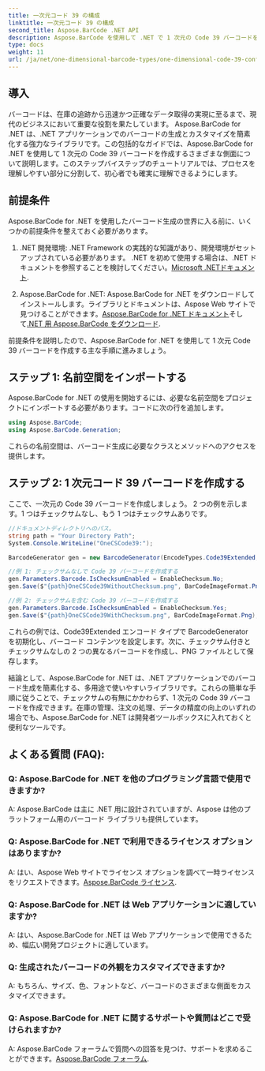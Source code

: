 ```yaml
---
title: 一次元コード 39 の構成
linktitle: 一次元コード 39 の構成
second_title: Aspose.BarCode .NET API
description: Aspose.BarCode を使用して .NET で 1 次元の Code 39 バーコードを生成する方法を学びます。開発者向けのステップバイステップのガイド。
type: docs
weight: 11
url: /ja/net/one-dimensional-barcode-types/one-dimensional-code-39-configuration/
---
```


## 導入

バーコードは、在庫の追跡から迅速かつ正確なデータ取得の実現に至るまで、現代のビジネスにおいて重要な役割を果たしています。 Aspose.BarCode for .NET は、.NET アプリケーションでのバーコードの生成とカスタマイズを簡素化する強力なライブラリです。この包括的なガイドでは、Aspose.BarCode for .NET を使用して 1 次元の Code 39 バーコードを作成するさまざまな側面について説明します。このステップバイステップのチュートリアルでは、プロセスを理解しやすい部分に分割して、初心者でも確実に理解できるようにします。

## 前提条件

Aspose.BarCode for .NET を使用したバーコード生成の世界に入る前に、いくつかの前提条件を整えておく必要があります。

1.  .NET 開発環境: .NET Framework の実践的な知識があり、開発環境がセットアップされている必要があります。 .NET を初めて使用する場合は、.NET ドキュメントを参照することを検討してください。[Microsoft .NETドキュメント](https://docs.microsoft.com/en-us/dotnet/).

2. Aspose.BarCode for .NET: Aspose.BarCode for .NET をダウンロードしてインストールします。ライブラリとドキュメントは、Aspose Web サイトで見つけることができます。[Aspose.BarCode for .NET ドキュメント](https://reference.aspose.com/barcode/net/)そして[.NET 用 Aspose.BarCode をダウンロード](https://releases.aspose.com/barcode/net/).

前提条件を説明したので、Aspose.BarCode for .NET を使用して 1 次元 Code 39 バーコードを作成する主な手順に進みましょう。

## ステップ 1: 名前空間をインポートする
Aspose.BarCode for .NET の使用を開始するには、必要な名前空間をプロジェクトにインポートする必要があります。コードに次の行を追加します。

```csharp
using Aspose.BarCode;
using Aspose.BarCode.Generation;
```

これらの名前空間は、バーコード生成に必要なクラスとメソッドへのアクセスを提供します。

## ステップ 2: 1 次元コード 39 バーコードを作成する

ここで、一次元の Code 39 バーコードを作成しましょう。 2 つの例を示します。1 つはチェックサムなし、もう 1 つはチェックサムありです。

```csharp
//ドキュメントディレクトリへのパス。
string path = "Your Directory Path";
System.Console.WriteLine("OneCSCode39:");

BarcodeGenerator gen = new BarcodeGenerator(EncodeTypes.Code39Extended, "CODE");

//例 1: チェックサムなしで Code 39 バーコードを作成する
gen.Parameters.Barcode.IsChecksumEnabled = EnableChecksum.No;
gen.Save($"{path}OneCSCode39WithoutChecksum.png", BarCodeImageFormat.Png);

//例 2: チェックサムを含む Code 39 バーコードを作成する
gen.Parameters.Barcode.IsChecksumEnabled = EnableChecksum.Yes;
gen.Save($"{path}OneCSCode39WithChecksum.png", BarCodeImageFormat.Png);
```

これらの例では、Code39Extended エンコード タイプで BarcodeGenerator を初期化し、バーコード コンテンツを設定します。次に、チェックサム付きとチェックサムなしの 2 つの異なるバーコードを作成し、PNG ファイルとして保存します。

結論として、Aspose.BarCode for .NET は、.NET アプリケーションでのバーコード生成を簡素化する、多用途で使いやすいライブラリです。これらの簡単な手順に従うことで、チェックサムの有無にかかわらず、1 次元の Code 39 バーコードを作成できます。在庫の管理、注文の処理、データの精度の向上のいずれの場合でも、Aspose.BarCode for .NET は開発者ツールボックスに入れておくと便利なツールです。

## よくある質問 (FAQ):

### Q: Aspose.BarCode for .NET を他のプログラミング言語で使用できますか?
A: Aspose.BarCode は主に .NET 用に設計されていますが、Aspose は他のプラットフォーム用のバーコード ライブラリも提供しています。

### Q: Aspose.BarCode for .NET で利用できるライセンス オプションはありますか?
A: はい、Aspose Web サイトでライセンス オプションを調べて一時ライセンスをリクエストできます。[Aspose.BarCode ライセンス](https://purchase.aspose.com/temporary-license/).

### Q: Aspose.BarCode for .NET は Web アプリケーションに適していますか?
A: はい、Aspose.BarCode for .NET は Web アプリケーションで使用できるため、幅広い開発プロジェクトに適しています。

### Q: 生成されたバーコードの外観をカスタマイズできますか?
A: もちろん、サイズ、色、フォントなど、バーコードのさまざまな側面をカスタマイズできます。

### Q: Aspose.BarCode for .NET に関するサポートや質問はどこで受けられますか?
 A: Aspose.BarCode フォーラムで質問への回答を見つけ、サポートを求めることができます。[Aspose.BarCode フォーラム](https://forum.aspose.com/c/barcode/13).